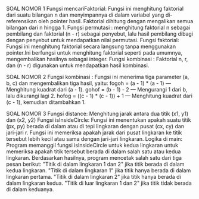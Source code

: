 SOAL NOMOR 1
Fungsi mencariFaktorial:
Fungsi ini menghitung faktorial dari suatu bilangan n dan menyimpannya di dalam variabel yang di-referensikan oleh pointer hasil. Faktorial dihitung dengan mengalikan semua bilangan dari n hingga 1.
Fungsi permutasi :
menghitung faktorial n sebagai pembilang dan faktorial (n - r) sebagai penyebut, lalu hasil pembilang dibagi dengan penyebut untuk mendapatkan nilai permutasi.
Fungsi faktorial:
Fungsi ini menghitung faktorial secara langsung tanpa menggunakan pointer.Ini berfungsi untuk menghitung faktorial seperti pada umumnya, mengembalikan hasilnya sebagai integer.
Fungsi kombinasi :
Faktorial n, r, dan (n - r) digunakan untuk mendapatkan hasil kombinasi.

SOAL NOMOR 2
Fungsi kombinasi :
Fungsi ini menerima tiga parameter (a, b, c) dan mengembalikan tiga hasil, yaitu:
fogoh = (a - 1) * (a - 1) — Menghitung kuadrat dari (a - 1).
gohof = (b - 1) - 2 — Mengurangi 1 dari b, lalu dikurangi lagi 2.
hofog = ((c - 1) * (c - 1)) + 1 — Menghitung kuadrat dari (c - 1), kemudian ditambahkan 1.

SOAL NOMOR 3
Fungsi distance:
Menghitung jarak antara dua titik (x1, y1) dan (x2, y2) 
Fungsi isInsideCircle:
Fungsi ini menentukan apakah suatu titik (px, py) berada di dalam atau di tepi lingkaran dengan pusat (cx, cy) dan jari-jari r.
Fungsi ini memeriksa apakah jarak dari pusat lingkaran ke titik tersebut lebih kecil atau sama dengan jari-jari lingkaran.
Logika di main:
Program memanggil fungsi isInsideCircle untuk kedua lingkaran untuk memeriksa apakah titik tersebut berada di dalam salah satu atau kedua lingkaran.
Berdasarkan hasilnya, program mencetak salah satu dari tiga pesan berikut:
"Titik di dalam lingkaran 1 dan 2" jika titik berada di dalam kedua lingkaran.
"Titik di dalam lingkaran 1" jika titik hanya berada di dalam lingkaran pertama.
"Titik di dalam lingkaran 2" jika titik hanya berada di dalam lingkaran kedua.
"Titik di luar lingkaran 1 dan 2" jika titik tidak berada di dalam keduanya.

